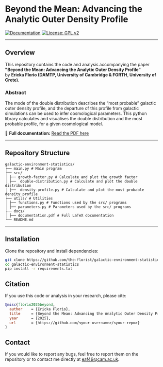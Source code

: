# Beyond the Mean: Advancing the Analytic Outer Density Profile

[![Documentation](https://img.shields.io/badge/Docs-PDF-blue)](docs/documentation.pdf)
[![License: GPL v2](https://img.shields.io/badge/License-GPLv2-blue.svg)](https://www.gnu.org/licenses/old-licenses/gpl-2.0.en.html)

---

## Overview

This repository contains the code and analysis accompanying the paper  
**"Beyond the Mean: Advancing the Analytic Outer Density Profile"**  
by **Ericka Florio (DAMTP, University of Cambridge & FORTH, University of Crete)**.

### Abstract
The mode of the double distribution describes the “most probable”
galactic outer density profile, and the departure of this profile from
galactic simulations can be used to infer cosmological parameters.
This python library calculates and visualises the double distribution
and the most probable profile, for a given cosmological model.

📄 **Full documentation:** [Read the PDF here](docs/documentation.pdf)

---

## Repository Structure
```
galactic-environment-statistics/
├── main.py # Main program
├── src/
│ ├── growth-factor.py # Calculate and plot the growth factor
│ ├──  double-distribution.py # Calculate and plot the double distribution
│ ├──  density-profile.py # Calculate and plot the most probable density profile 
├── utils/ # Utilities
│ ├── functions.py # Functions used by the src/ programs
│ ├── parameters.py # Parameters used by the src/ programs
├── docs/
│ ├── documentation.pdf # Full LaTeX documentation
└── README.md
```

---

## Installation

Clone the repository and install dependencies:

```bash
git clone https://github.com/the-florist/galactic-environment-statistics.git
cd galactic-environment-statistics
pip install -r requirements.txt
```

## Citation

If you use this code or analysis in your research, please cite:
```bibtex
@misc{florio2025beyond,
  author    = {Ericka Florio},
  title     = {Beyond the Mean: Advancing the Analytic Outer Density Profile},
  year      = {2025},
  url       = {https://github.com/<your-username>/<your-repo>}
}
```

## Contact

If you would like to report any bugs, feel free to report them on the repository or to contact me directly at [eaf49@cam.ac.uk](mailto:eaf49@cam.ac.uk).

